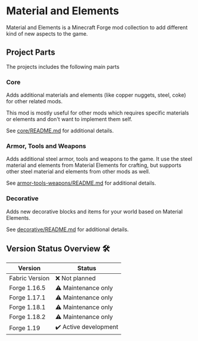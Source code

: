 # Material and Elements

Material and Elements is a Minecraft Forge mod collection to add different kind of new aspects to the game.

## Project Parts

The projects includes the following main parts

### Core

Adds additional materials and elements (like copper nuggets, steel, coke) for other related mods.

This mod is mostly useful for other mods which requires specific materials or elements and don't want to implement them self.

See [core/README.md](core/README.md) for additional details.

### Armor, Tools and Weapons

Adds additional steel armor, tools and weapons to the game.
It use the steel material and elements from Material Elements for crafting, but supports other steel material and elements from other mods as well.

See [armor-tools-weapons/README.md](armor-tools-weapons/README.md) for additional details.

### Decorative

Adds new decorative blocks and items for your world based on Material Elements.

See [decorative/README.md](decorative/README.md) for additional details.

## Version Status Overview 🛠️

| Version        | Status                |
| -------------- | --------------------- |
| Fabric Version | ❌ Not planned        |
| Forge 1.16.5   | ⚠️ Maintenance only   |
| Forge 1.17.1   | ⚠️ Maintenance only   |
| Forge 1.18.1   | ⚠️ Maintenance only   |
| Forge 1.18.2   | ⚠️ Maintenance only   |
| Forge 1.19     | ✔️ Active development |
